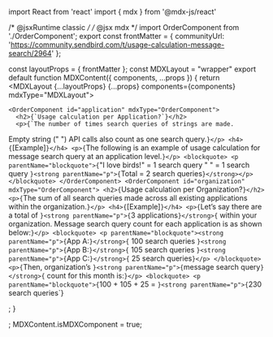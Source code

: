
import React from 'react'
import { mdx } from '@mdx-js/react'

/* @jsxRuntime classic */
/* @jsx mdx */
import OrderComponent from './OrderComponent';
export const frontMatter = {
  communityUrl: 'https://community.sendbird.com/t/usage-calculation-message-search/2964'
};

const layoutProps = {
  frontMatter
};
const MDXLayout = "wrapper"
export default function MDXContent({
  components,
  ...props
}) {
  return <MDXLayout {...layoutProps} {...props} components={components} mdxType="MDXLayout">


    <OrderComponent id="application" mdxType="OrderComponent">
      <h2>{`Usage calculation per Application?`}</h2>
      <p>{`The number of times search queries of strings are made.
Empty string (" ") API calls also count as one search query.`}</p>
      <h4>{`[Example]`}</h4>
      <p>{`The following is an example of usage calculation for message search query at an application level.`}</p>
      <blockquote>
        <p parentName="blockquote">{`"I love birds!" = 1 search query
" " = 1 search query
`}<strong parentName="p">{`Total = 2 search queries`}</strong></p>
      </blockquote>
    </OrderComponent>
    <OrderComponent id="organization" mdxType="OrderComponent">
      <h2>{`Usage calculation per Organization?`}</h2>
      <p>{`The sum of all search queries made across all existing applications within the organization.`}</p>
      <h4>{`[Example]`}</h4>
      <p>{`Let’s say there are a total of `}<strong parentName="p">{`3 applications`}</strong>{` within your organization.
Message search query count for each application is as shown below:`}</p>
      <blockquote>
        <p parentName="blockquote"><strong parentName="p">{`App A:`}</strong>{` 100 search queries
`}<strong parentName="p">{`App B:`}</strong>{` 105 search queries
`}<strong parentName="p">{`App C:`}</strong>{` 25 search queries`}</p>
      </blockquote>
      <p>{`Then, organization’s `}<strong parentName="p">{`message search query`}</strong>{` count for this month is:`}</p>
      <blockquote>
        <p parentName="blockquote">{`100 + 105 + 25 = `}<strong parentName="p">{`230 search queries`}</strong></p>
      </blockquote>
    </OrderComponent>
    </MDXLayout>;
}

;
MDXContent.isMDXComponent = true;